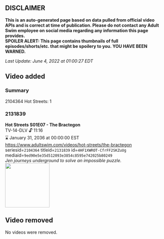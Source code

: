 ## DISCLAIMER
**This is an auto-generated page based on data pulled from official video APIs and is correct at time of publication. Please do not contact any Adult Swim employee on social media regarding any information this page provides.**  
**SPOILER ALERT: This page contains thumbnails of full episodes/shorts/etc. that might be spoilery to you. YOU HAVE BEEN WARNED.**  

_Last Update: June 4, 2022 at 01:00:27 EDT_
## Video added
### Summary
2104364 Hot Streets: 1  
### 2131839
**Hot Streets S01E07 - The Bractegon**  
TV-14-DLV 🔓 11:16  
⌛ January 31, 2036 at 00:00:00 EST  
https://www.adultswim.com/videos/hot-streets/the-bractegon  
seriesid=`2104364` titleid=`2131839` id=`4HF1XWROT-CfrFF2SKZuUg` mediaid=`9ed90e5e35d512093e3854c8595e742025b80249`  
_Jen journeys underground to solve an impossible puzzle._  
<a href="https://media.cdn.adultswim.com/uploads/20200305/thumbnails/2_2035152763-HotStreets_107_dup-20170928.jpg"><img src="https://media.cdn.adultswim.com/uploads/20200305/thumbnails/2_2035152763-HotStreets_107_dup-20170928.jpg" height="144px" /></a>
## Video removed
No videos were removed.  
